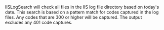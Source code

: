 IISLogSearch will check all files in the IIS log file directory based on today's date.  This search is based on a pattern match for codes captured in the log files.
Any codes that are 300 or higher will be captured.  The output excludes any 401 code captures.